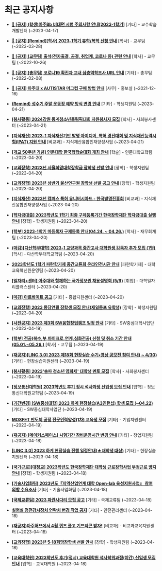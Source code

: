 # 최근 공지사항

* **[📌 [공지] (학생)아주Bb 비대면 시험 주의사항 안내[2023-1학기]](http://ajou.ac.kr/kr/ajou/notice.do?mode=view&amp;articleNo=213543&amp;article.offset=0&amp;articleLimit=30)**
 [기타] - 교수학습개발센터 (~2023-04-17)

* **[📌 [공지] [Remind][학사] 2023-1학기 휴학/복학 신청 안내](http://ajou.ac.kr/kr/ajou/notice.do?mode=view&amp;articleNo=212711&amp;article.offset=0&amp;articleLimit=30)**
 [학사] - 교무팀 (~2023-03-28)

* **[📌 [공지] [교무팀] 출석(전자출결, 공결, 취업계, 코로나 등) 관련 안내](http://ajou.ac.kr/kr/ajou/notice.do?mode=view&amp;articleNo=205552&amp;article.offset=0&amp;articleLimit=30)**
 [학사] - 교무팀 (~2022-10-26)

* **[📌 [공지] [총무팀] 코로나19 확진자 교내 심층역학조사 URL 안내](http://ajou.ac.kr/kr/ajou/notice.do?mode=view&amp;articleNo=180493&amp;article.offset=0&amp;articleLimit=30)**
 [기타] - 총무팀 (~2022-02-08)

* **[📌 [공지] 아주대 x AUTISTAR 머그컵 구매 방법 안내](http://ajou.ac.kr/kr/ajou/notice.do?mode=view&amp;articleNo=147976&amp;article.offset=0&amp;articleLimit=30)**
 [사무] - 홍보실 (~2021-12-16)

* **[(Remind) 성수기 주말 운동장 예약 방식 변경 안내](http://ajou.ac.kr/kr/ajou/notice.do?mode=view&amp;articleNo=213765&amp;article.offset=0&amp;articleLimit=30)**
 [기타] - 학생지원팀 (~2023-04-21)

* **[[봉사활동] 2024강원 동계청소년올림픽대회 자원봉사자 모집](http://ajou.ac.kr/kr/ajou/notice.do?mode=view&amp;articleNo=213764&amp;article.offset=0&amp;articleLimit=30)**
 [학사] - 사회봉사센터 (~2023-04-21)

* **[[지식재산] 2023-1 지식재산기반 발명 아이디어, 특허 경진대회 및 지식재산능력시험(IPAT) 지원 안내](http://ajou.ac.kr/kr/ajou/notice.do?mode=view&amp;articleNo=213763&amp;article.offset=0&amp;articleLimit=30)**
 [비교과] - 지식재산융합인재양성사업 (~2023-04-21)

* **[[개교 50주년 기념] 인문대학 한국학학술대회 개최 안내](http://ajou.ac.kr/kr/ajou/notice.do?mode=view&amp;articleNo=213751&amp;article.offset=0&amp;articleLimit=30)**
 [학술] - 인문대학교학팀 (~2023-04-20)

* **[[교외장학] 2023년 서울희망대학장학금 장학생 선발 안내](http://ajou.ac.kr/kr/ajou/notice.do?mode=view&amp;articleNo=213750&amp;article.offset=0&amp;articleLimit=30)**
 [장학] - 학생지원팀 (~2023-04-20)

* **[[교외장학] 2023년 상반기 울산연구원 장학생 선발 공고 안내](http://ajou.ac.kr/kr/ajou/notice.do?mode=view&amp;articleNo=213746&amp;article.offset=0&amp;articleLimit=30)**
 [장학] - 학생지원팀 (~2023-04-20)

* **[[지식재산] 2023년 캠퍼스 특허 유니버시아드 - 한국발명진흥회](http://ajou.ac.kr/kr/ajou/notice.do?mode=view&amp;articleNo=213743&amp;article.offset=0&amp;articleLimit=30)**
 [비교과] - 지식재산융합인재양성사업 (~2023-04-20)

* **[[학자금대출] 2023학년도 1학기 최종 구제등록기간 한국장학재단 학자금대출 실행 안내](http://ajou.ac.kr/kr/ajou/notice.do?mode=view&amp;articleNo=213742&amp;article.offset=0&amp;articleLimit=30)**
 [장학] - 학생지원팀 (~2023-04-20)

* **[[학부] 2023-1학기 미등록자 구제등록 안내(04.24. ~ 04.26.)](http://ajou.ac.kr/kr/ajou/notice.do?mode=view&amp;articleNo=213735&amp;article.offset=0&amp;articleLimit=30)**
 [학사] - 재무회계팀 (~2023-04-20)

* **[(마감)[다산학부대학] 2023-1 교양과목 중간고사 대학원생 감독자 추가 모집 (1명)](http://ajou.ac.kr/kr/ajou/notice.do?mode=view&amp;articleNo=213733&amp;article.offset=0&amp;articleLimit=30)**
 [학사] - 다산학부대학교학팀 (~2023-04-20)

* **[2023학년도 1학기 파란학기제 중간교류회 온라인전시관 안내](http://ajou.ac.kr/kr/ajou/notice.do?mode=view&amp;articleNo=213731&amp;article.offset=0&amp;articleLimit=30)**
 [파란학기제] - 대학교육혁신원운영팀 (~2023-04-20)

* **[[일자리+센터] 아주대와 함께하는 국가정보원 채용설명회 (5/9)](http://ajou.ac.kr/kr/ajou/notice.do?mode=view&amp;articleNo=213728&amp;article.offset=0&amp;articleLimit=30)**
 [취업] - 대학일자리플러스센터 (~2023-04-20)

* **[[마감] 아르바이트 공고](http://ajou.ac.kr/kr/ajou/notice.do?mode=view&amp;articleNo=213726&amp;article.offset=0&amp;articleLimit=30)**
 [기타] - 종합지원센터 (~2023-04-20)

* **[[교외장학] 2023 몽당연필 장학생 모집 안내(재일동포 유학생)](http://ajou.ac.kr/kr/ajou/notice.do?mode=view&amp;articleNo=213721&amp;article.offset=0&amp;articleLimit=30)**
 [장학] - 학생지원팀 (~2023-04-20)

* **[[사전공지] 2023 제3회 SW융합창업캠프 일정 안내](http://ajou.ac.kr/kr/ajou/notice.do?mode=view&amp;articleNo=213711&amp;article.offset=0&amp;articleLimit=30)**
 [기타] - SW중심대학사업단 (~2023-04-19)

* **[[학부] 전공(복수,부,마이크로,연계,심화전공) 신청 및 취소 기간 안내 (05.01.~05.26.)](http://ajou.ac.kr/kr/ajou/notice.do?mode=view&amp;articleNo=213679&amp;article.offset=0&amp;articleLimit=30)**
 [학사] - 교무팀 (~2023-04-19)

* **[(재공지)[LINC 3.0] 2023 제18회 현장실습 수기•영상 공모전 참여 안내( ~ 4/30)](http://ajou.ac.kr/kr/ajou/notice.do?mode=view&amp;articleNo=213677&amp;article.offset=0&amp;articleLimit=30)**
 [기타] - 현장실습지원센터 (~2023-04-19)

* **[[봉사활동] 2023&#x27;송파 청소년 영화제&#x27; 대학생 멘토 모집](http://ajou.ac.kr/kr/ajou/notice.do?mode=view&amp;articleNo=213661&amp;article.offset=0&amp;articleLimit=30)**
 [학사] - 사회봉사센터 (~2023-04-19)

* **[[정보통신대학원] 2023학년도 후기 정시 석사과정 신입생 모집 안내](http://ajou.ac.kr/kr/ajou/notice.do?mode=view&amp;articleNo=213644&amp;article.offset=0&amp;articleLimit=30)**
 [입학] - 정보통신대학원교학팀 (~2023-04-19)

* **[[기간변경] [SW중심대학] 2023 하계 현장실습(A3인턴십) 학생 모집 (~04.22)](http://ajou.ac.kr/kr/ajou/notice.do?mode=view&amp;articleNo=213638&amp;article.offset=0&amp;articleLimit=30)**
 [기타] - SW중심대학사업단 (~2023-04-19)

* **[MOSFET 반도체 공정 전문인력양성(1차) 교육생 모집](http://ajou.ac.kr/kr/ajou/notice.do?mode=view&amp;articleNo=213636&amp;article.offset=0&amp;articleLimit=30)**
 [기타] - 기업지원센터 (~2023-04-19)

* **[(재공지) [메이커스페이스] 시험기간 장비운영시간 변경 안내](http://ajou.ac.kr/kr/ajou/notice.do?mode=view&amp;articleNo=213631&amp;article.offset=0&amp;articleLimit=30)**
 [기타] - 창업지원팀 (~2023-04-18)

* **[[LINC 3.0] 2023 하계 현장실습 진행 일정안내(★재학생 대상)](http://ajou.ac.kr/kr/ajou/notice.do?mode=view&amp;articleNo=213627&amp;article.offset=0&amp;articleLimit=30)**
 [기타] - 현장실습지원센터 (~2023-04-18)

* **[[국가근로][대청교] 2023학년도 한국장학재단 대학생 근로장학사업 부정근로 방지 안내](http://ajou.ac.kr/kr/ajou/notice.do?mode=view&amp;articleNo=213610&amp;article.offset=0&amp;articleLimit=30)**
 [장학] - 학생지원팀 (~2023-04-18)

* **[[기술사업화팀] 2023년도『지역산업연계 대학 Open-lab 육성지원사업』 참여 의향 수요조사](http://ajou.ac.kr/kr/ajou/notice.do?mode=view&amp;articleNo=213603&amp;article.offset=0&amp;articleLimit=30)**
 [기타] - 기술사업화팀 (~2023-04-18)

* **[[국제교류팀] 2023 파란사다리 모집 공고](http://ajou.ac.kr/kr/ajou/notice.do?mode=view&amp;articleNo=213593&amp;article.offset=0&amp;articleLimit=30)**
 [기타] - 국제교류팀 (~2023-04-18)

* **[실험실 정전감시장치 연락처 변경 작업 공지](http://ajou.ac.kr/kr/ajou/notice.do?mode=view&amp;articleNo=213588&amp;article.offset=0&amp;articleLimit=30)**
 [기타] - 안전관리센터 (~2023-04-18)

* **[(재공지)아주허브에서 4월 퀴즈 풀고 기프티콘 받자!](http://ajou.ac.kr/kr/ajou/notice.do?mode=view&amp;articleNo=213583&amp;article.offset=0&amp;articleLimit=30)**
 [비교과] - 비교과교육지원센터 (~2023-04-18)

* **[[교외장학] 2023년 5·18희망장학생 선발 안내](http://ajou.ac.kr/kr/ajou/notice.do?mode=view&amp;articleNo=213581&amp;article.offset=0&amp;articleLimit=30)**
 [장학] - 학생지원팀 (~2023-04-18)

* **[[교육대학원] 2023학년도 후기(정시) 교육대학원 석사학위과정(야간) 신입생 모집 안내](http://ajou.ac.kr/kr/ajou/notice.do?mode=view&amp;articleNo=213580&amp;article.offset=0&amp;articleLimit=30)**
 [입학] - 교육대학원 (~2023-04-18)
